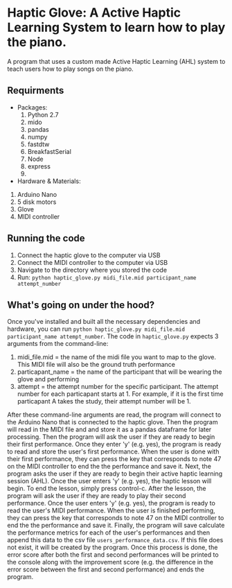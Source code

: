 # Haptic Glove: A Active Haptic Learning System to learn how to play the piano.
A program that uses a custom made Active Haptic Learning (AHL) system to teach users how to play songs on the piano.

## Requirments
- Packages:
  1. Python 2.7
  2. mido
  3. pandas
  4. numpy
  5. fastdtw
  6. BreakfastSerial
  7. Node
  8. express
  9. 
- Hardware & Materials:
 1. Arduino Nano
 2. 5 disk motors
 3. Glove
 4. MIDI controller


## Running the code
1. Connect the haptic glove to the computer via USB
2. Connect the MIDI controller to the computer via USB
3. Navigate to the directory where you stored the code
4. Run: ```python haptic_glove.py midi_file.mid participant_name attempt_number```

## What's going on under the hood?
Once you've installed and built all the necessary dependencies and hardware, you can run ```python haptic_glove.py midi_file.mid participant_name attempt_number```. The code in `haptic_glove.py` expects 3 arguments from the command-line: 
1. midi_file.mid = the name of the midi file you want to map to the glove. This MIDI file will also be the ground truth performance
2. particapant_name = the name of the participant that will be wearing the glove and performing
3. attempt = the attempt number for the specific participant. The attempt number for each particapant starts at 1. For example, if it is the first time particapant A takes the study, their attempt number will be 1. 

After these command-line arguments are read, the program will connect to the Arduino Nano that is connected to the haptic glove. Then the program will read in the MIDI file and and store it as a pandas dataframe for later processing. Then the program will ask the user if they are ready to begin their first performance. Once they enter 'y' (e.g. yes), the program is ready to read and store the user's first performance. When the user is done with their first performance, they can press the key that corresponds to note 47 on the MIDI controller to end the the performance and save it. Next, the program asks the user if they are ready to begin their active haptic learning session (AHL). Once the user enters 'y' (e.g. yes), the haptic lesson will begin. To end the lesson, simply press control-c. After the lesson, the program will ask the user if they are ready to play their second performance. Once the user enters 'y' (e.g. yes), the program is ready to read the user's MIDI performance. When the user is finished performing, they can press the key that corresponds to note 47 on the MIDI controller to end the the performance and save it. Finally, the program will save calculate the performance metrics for each of the user's performances and then append this data to the csv file `users_performance_data.csv`. If this file does not exist, it will be created by the program. Once this process is done, the error score after both the first and second performances will be printed to the console along with the improvement score (e.g. the difference in the error score between the first and second performance) and ends the program. 


